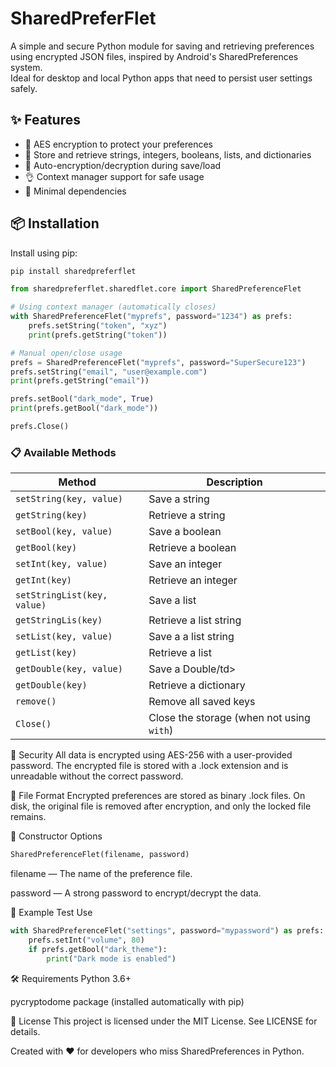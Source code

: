 # SharedPreferFlet

A simple and secure Python module for saving and retrieving preferences using encrypted JSON files, inspired by Android's SharedPreferences system.  
Ideal for desktop and local Python apps that need to persist user settings safely.

## ✨ Features

- 🔐 AES encryption to protect your preferences
- 💾 Store and retrieve strings, integers, booleans, lists, and dictionaries
- 🧼 Auto-encryption/decryption during save/load
- 👌 Context manager support for safe usage
- 🧪 Minimal dependencies

## 📦 Installation

Install using pip:

```bash
pip install sharedpreferflet
```

```python
from sharedpreferflet.sharedflet.core import SharedPreferenceFlet

# Using context manager (automatically closes)
with SharedPreferenceFlet("myprefs", password="1234") as prefs:
    prefs.setString("token", "xyz")
    print(prefs.getString("token"))

# Manual open/close usage
prefs = SharedPreferenceFlet("myprefs", password="SuperSecure123")
prefs.setString("email", "user@example.com")
print(prefs.getString("email"))

prefs.setBool("dark_mode", True)
print(prefs.getBool("dark_mode"))

prefs.Close()
```

<h3>📋 Available Methods</h3>

<table>
  <thead>
    <tr>
      <th>Method</th>
      <th>Description</th>
    </tr>
  </thead>
  <tbody>
    <tr><td><code>setString(key, value)</code></td><td>Save a string</td></tr>
    <tr><td><code>getString(key)</code></td><td>Retrieve a string</td></tr>
    <tr><td><code>setBool(key, value)</code></td><td>Save a boolean</td></tr>
    <tr><td><code>getBool(key)</code></td><td>Retrieve a boolean</td></tr>
    <tr><td><code>setInt(key, value)</code></td><td>Save an integer</td></tr>
    <tr><td><code>getInt(key)</code></td><td>Retrieve an integer</td></tr>
    <tr><td><code>setStringList(key, value)</code></td><td>Save a list</td></tr>
    <tr><td><code>getStringLis(key)</code></td><td>Retrieve a list string</td></tr>
    <tr><td><code>setList(key, value)</code></td><td>Save a a list string</td></tr>
    <tr><td><code>getList(key)</code></td><td>Retrieve a list</td></tr>
    <tr><td><code>getDouble(key, value)</code></td><td>Save a Double/td></tr>
    <tr><td><code>getDouble(key)</code></td><td>Retrieve a dictionary</td></tr>
    <tr><td><code>remove()</code></td><td>Remove all saved keys</td></tr>
    <tr><td><code>Close()</code></td><td>Close the storage (when not using <code>with</code>)</td></tr>
  </tbody>
</table>


🔐 Security
All data is encrypted using AES-256 with a user-provided password.
The encrypted file is stored with a .lock extension and is unreadable without the correct password.

📁 File Format
Encrypted preferences are stored as binary .lock files.
On disk, the original file is removed after encryption, and only the locked file remains.

🔧 Constructor Options
```python
SharedPreferenceFlet(filename, password)
```
filename — The name of the preference file.

password — A strong password to encrypt/decrypt the data.

🧪 Example Test Use
```python
with SharedPreferenceFlet("settings", password="mypassword") as prefs:
    prefs.setInt("volume", 80)
    if prefs.getBool("dark_theme"):
        print("Dark mode is enabled")
```
🛠 Requirements
Python 3.6+

pycryptodome package (installed automatically with pip)

📄 License
This project is licensed under the MIT License. See LICENSE for details.


Created with ❤️ for developers who miss SharedPreferences in Python.

